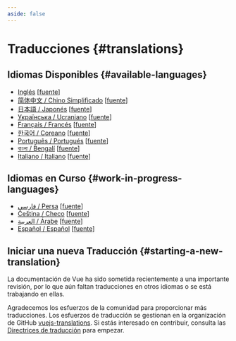 ```yaml
---
aside: false
---
```


# Traducciones {#translations}

## Idiomas Disponibles {#available-languages}

- [Inglés](https://vuejs.org/) [[fuente](https://github.com/vuejs/docs)]
- [简体中文 / Chino Simplificado](https://cn.vuejs.org/) [[fuente](https://github.com/vuejs-translations/docs-zh-cn)]
- [日本語 / Japonés](https://ja.vuejs.org/) [[fuente](https://github.com/vuejs-translations/docs-ja)]
- [Українська / Ucraniano](https://ua.vuejs.org/) [[fuente](https://github.com/vuejs-translations/docs-uk)]
- [Français / Francés](https://fr.vuejs.org) [[fuente](https://github.com/vuejs-translations/docs-fr)]
- [한국어 / Coreano](https://ko.vuejs.org) [[fuente](https://github.com/vuejs-translations/docs-ko)]
- [Português / Portugués](https://pt.vuejs.org) [[fuente](https://github.com/vuejs-translations/docs-pt)]
- [বাংলা / Bengalí](https://bn.vuejs.org) [[fuente](https://github.com/vuejs-translations/docs-bn)]
- [Italiano / Italiano](https://it.vuejs.org) [[fuente](https://github.com/vuejs-translations/docs-it)]

## Idiomas en Curso {#work-in-progress-languages}

- [فارسی / Persa](https://fa.vuejs.org/) [[fuente](https://github.com/vuejs-translations/docs-fa)]
- [Čeština / Checo](https://cs.vuejs.org/) [[fuente](https://github.com/vuejs-translations/docs-cs)]
- [العربية / Árabe](https://ar.vuejs.org/) [[fuente](https://github.com/vuejs-translations/docs-ar)]
- [Español / Español](https://vue3-spanish.netlify.app/) [[fuente](https://github.com/drfcozapata/docs/tree/spanish-translation)]

## Iniciar una nueva Traducción {#starting-a-new-translation}

La documentación de Vue ha sido sometida recientemente a una importante revisión, por lo que aún faltan traducciones en otros idiomas o se está trabajando en ellas.

Agradecemos los esfuerzos de la comunidad para proporcionar más traducciones. Los esfuerzos de traducción se gestionan en la organización de GitHub [vuejs-translations](https://github.com/vuejs-translations/). Si estás interesado en contribuir, consulta las [Directrices de traducción](https://github.com/vuejs-translations/guidelines/blob/main/README.md) para empezar.
